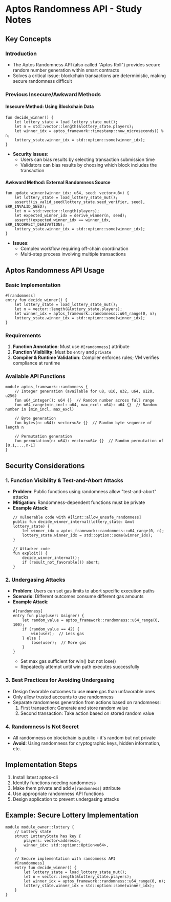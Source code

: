 # Aptos Randomness API - Study Notes

## Key Concepts

### Introduction
- The Aptos Randomness API (also called "Aptos Roll") provides secure random number generation within smart contracts
- Solves a critical issue: blockchain transactions are deterministic, making secure randomness difficult

### Previous Insecure/Awkward Methods

#### Insecure Method: Using Blockchain Data
```move
fun decide_winner() {
    let lottery_state = load_lottery_state_mut();
    let n = std::vector::length(&lottery_state.players);
    let winner_idx = aptos_framework::timestamp::now_microseconds() % n;
    lottery_state.winner_idx = std::option::some(winner_idx);
}
```
- **Security Issues**:
  - Users can bias results by selecting transaction submission time
  - Validators can bias results by choosing which block includes the transaction

#### Awkward Method: External Randomness Source
```move
fun update_winner(winner_idx: u64, seed: vector<u8>) {
    let lottery_state = load_lottery_state_mut();
    assert!(is_valid_seed(lottery_state.seed_verifier, seed), ERR_INVALID_SEED);
    let n = std::vector::length(players);
    let expected_winner_idx = derive_winner(n, seed);
    assert!(expected_winner_idx == winner_idx, ERR_INCORRECT_DERIVATION);
    lottery_state.winner_idx = std::option::some(winner_idx);
}
```
- **Issues**:
  - Complex workflow requiring off-chain coordination
  - Multi-step process involving multiple transactions

## Aptos Randomness API Usage

### Basic Implementation
```move
#[randomness]
entry fun decide_winner() {
    let lottery_state = load_lottery_state_mut();
    let n = vector::length(&lottery_state.players);
    let winner_idx = aptos_framework::randomness::u64_range(0, n);
    lottery_state.winner_idx = std::option::some(winner_idx);
}
```

### Requirements
1. **Function Annotation**: Must use `#[randomness]` attribute
2. **Function Visibility**: Must be `entry` and `private`
3. **Compiler & Runtime Validation**: Compiler enforces rules; VM verifies compliance at runtime

### Available API Functions
```move
module aptos_framework::randomness {
    // Integer generation (available for u8, u16, u32, u64, u128, u256)
    fun u64_integer(): u64 {}  // Random number across full range
    fun u64_range(min_incl: u64, max_excl: u64): u64 {}  // Random number in [min_incl, max_excl)
    
    // Byte generation
    fun bytes(n: u64): vector<u8> {}  // Random byte sequence of length n
    
    // Permutation generation
    fun permutation(n: u64): vector<u64> {}  // Random permutation of [0,1,...,n-1]
}
```

## Security Considerations

### 1. Function Visibility & Test-and-Abort Attacks
- **Problem**: Public functions using randomness allow "test-and-abort" attacks
- **Mitigation**: Randomness-dependent functions must be private
- **Example Attack**:
  ```move
  // Vulnerable code with #[lint::allow_unsafe_randomness]
  public fun decide_winner_internal(lottery_state: &mut lottery_state) {
      let winner_idx = aptos_framework::randomness::u64_range(0, n);
      lottery_state.winner_idx = std::option::some(winner_idx);
  }
  
  // Attacker code
  fun exploit() {
      decide_winner_internal();
      if (result_not_favorable()) abort;
  }
  ```

### 2. Undergasing Attacks
- **Problem**: Users can set gas limits to abort specific execution paths
- **Scenario**: Different outcomes consume different gas amounts
- **Example Attack**:
  ```move
  #[randomness]
  entry fun play(user: &signer) {
      let random_value = aptos_framework::randomness::u64_range(0, 100);
      if (random_value == 42) {
          win(user);  // Less gas
      } else {
          lose(user);  // More gas
      }
  }
  ```
  - Set max gas sufficient for win() but not lose()
  - Repeatedly attempt until win path executes successfully

### 3. Best Practices for Avoiding Undergasing
- Design favorable outcomes to use **more** gas than unfavorable ones
- Only allow trusted accounts to use randomness
- Separate randomness generation from actions based on randomness:
  1. First transaction: Generate and store random value
  2. Second transaction: Take action based on stored random value

### 4. Randomness Is Not Secret
- All randomness on blockchain is public - it's random but not private
- **Avoid**: Using randomness for cryptographic keys, hidden information, etc.

## Implementation Steps

1. Install latest aptos-cli
2. Identify functions needing randomness
3. Make them private and add `#[randomness]` attribute
4. Use appropriate randomness API functions
5. Design application to prevent undergasing attacks

## Example: Secure Lottery Implementation
```move
module module_owner::lottery {
    // Lottery state
    struct LotteryState has key {
        players: vector<address>,
        winner_idx: std::option::Option<u64>,
    }
    
    // Secure implementation with randomness API
    #[randomness]
    entry fun decide_winner() {
        let lottery_state = load_lottery_state_mut();
        let n = vector::length(&lottery_state.players);
        let winner_idx = aptos_framework::randomness::u64_range(0, n);
        lottery_state.winner_idx = std::option::some(winner_idx);
    }
}
```